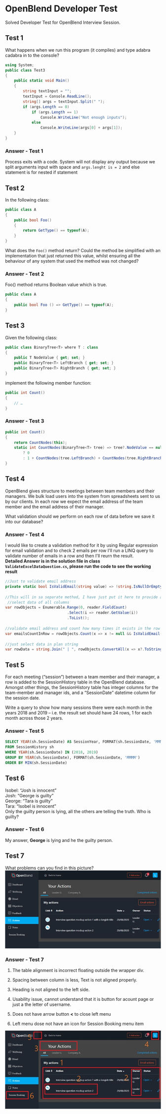 # OpenBlend Developer Test

Solved Developer Test for OpenBlend Interview Session.

## Test 1

What happens when we run this program (it compiles)  and type adabra cadabra in to the console?

```C#
using System;
public class Test3
{
    public static void Main()
    {
        string textInput = "";
        textInput = Console.ReadLine();
        string[] args = textInput.Split(" ");
        if (args.Length == 0)
            if (args.Length == 1)
                Console.WriteLine("Not enough inputs");
            else
                Console.WriteLine(args[0] + args[1]);
    }
}
```

### Answer - Test 1

Process exits with a code. System will not display any output because we split arguments input with space and `args.lenght is = 2` and else statement is for nested if statement

## Test 2

In the following class:

```C#
public class A
{
    public bool Foo()
    {
        return GetType() == typeof(A);
    }
}
 ```

What does the `Foo()` method return? Could the method be simplified with an implementation that just returned this value, whilst ensuring all the behaviour of any system that used the method was not changed?

### Answer - Test 2

Foo() method returns Boolean value which is true.

```C#
public class A
{
    public bool Foo () => GetType() == typeof(A);
}
```

## Test 3

Given the following class:

```C#
public class BinaryTree<T> where T : class
{
    public T NodeValue { get; set; }
    public BinaryTree<T> LeftBranch { get; set; }
    public BinaryTree<T> RightBranch { get; set; }
}
```

implement the following member function:

```C#
public int Count()
{
    // …
}
```

### Answer - Test 3

```C#
public int Count()
{
    return CountNodes(this);
    static int CountNodes(BinaryTree<T> tree) => tree?.NodeValue == null
        ? 0
        : 1 + CountNodes(tree.LeftBranch) + CountNodes(tree.RightBranch);
}

```

## Test 4

OpenBlend gives structure to meetings between team members and their managers.  We bulk load users into the system from spreadsheets sent to us by our clients.  In each row we expect the email address of the team member and the email address of their manager.

What validation should we perform on each row of data before we save it into our database?

### Answer - Test 4

I would like to create a validation method for it by using Regular expression for email validation and to check 2 emails per row I'll run a LINQ query to validate number of emails in a row and then I'll reurn the result.  
__Detailed Answer is in the solution file in class `ValidateExcelDataQuestion.cs`, please run the code to see the working result__

```C#
//Just to validate email address
private static bool IsValidEmail(string value) => !string.IsNullOrEmpty(value) && Regex.IsMatch(value, @"^[^@\s]+@[^@\s]+\.[^@\s]+$", RegexOptions.IgnoreCase);

//This will in sa separate method, I have just put it here to provide an overview
 //select data of all columns
var rowObjects = Enumerable.Range(0, reader.FieldCount)
                            .Select(i => reader.GetValue(i))
                            .ToList();

//validate email address and count how many times it exists in the row
var emailsCountInRow = rowObjects.Count(x => x != null && IsValidEmail(x.ToString()));

//just select data in plan string
var rowData = string.Join(" | ", rowObjects.ConvertAll(x => x?.ToString()).ToArray());
```

## Test 5

For each meeting (“session”) between a team member and their manager, a row is added to the SessionHistory table in the OpenBlend database.  Amongst other things, the SessionHistory table has integer columns for the team-member and manager ids, and a “SessionDate” datetime column for the session date.

Write a query to show how many sessions there were each month in the years 2018 and 2019 – i.e. the result set should have 24 rows, 1 for each month across those 2 years.

### Answer - Test 5

```SQL
SELECT YEAR(sh.SessionDate) AS SessionYear, FORMAT(sh.SessionDate, 'MMMM') AS SessionMonth, COUNT(*) SessionsPerMonth
FROM SessionHistory sh
WHERE YEAR(sh.SessionDate) IN (2018, 2019)
GROUP BY YEAR(sh.SessionDate), FORMAT(sh.SessionDate, 'MMMM')
ORDER BY MIN(sh.SessionDate)
```

## Test 6

Isobel: “Josh is innocent”  
Josh: “George is guilty”  
George: “Tara is guilty”  
Tara: “Isobel is innocent”  
Only the guilty person is lying, all the others are telling the truth.  Who is guilty?

### Answer - Test 6

My answer, __George__ is lying and he the guilty person.

## Test 7

What problems can you find in this picture?
![alt text](https://raw.githubusercontent.com/asad-sangla/open-blend-test/main/open-blen-screen-shot.jpg?token=ABUYDWUHBS2G47UM7OQAK3S72CZFC)

### Answer - Test 7

1. The table alignment is incorrect floating outside the wrapper div.

2. Spacing between column is less, Text is not aligned properly.

3. Heading is not aligned to the left side.

4. Usability issue, cannot understand that it is button for acount page or just a the letter of username.

5. Does not have arrow button __<__ to close left menu

6. Left menu dose not have an icon for Session Booking menu item

![alt text](https://raw.githubusercontent.com/asad-sangla/open-blend-test/main/open-blen-screen-shot-issues.jpg?token=ABUYDWTGYOA63CP5AH7TSGS72CZPY)
